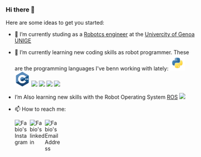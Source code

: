 ### Hi there 👋

Here are some ideas to get you started:

* 🤖 I’m currently studing as a [Robotcs engineer](https://unige.it/en/off.f/2021/ins/51201.html?codcla=10635) at the [Univercity of Genoa UNIGE](https://courses.unige.it/10635)

* 🌱 I’m currently learning new coding skills as robot programmer. These are the programming languages I've benn working with lately: 
  <img height="40" src="https://raw.githubusercontent.com/github/explore/80688e429a7d4ef2fca1e82350fe8e3517d3494d/topics/python/python.png"> <img height="40" src="https://raw.githubusercontent.com/github/explore/80688e429a7d4ef2fca1e82350fe8e3517d3494d/topics/cpp/cpp.png"> <img height="40" src="https://png2.cleanpng.com/sh/c9797ae1e6680cf46553a7cd8b952506/L0KzQYi4UsE4N5M5fJGAYUO5SYa7hMQxapZmSpC5N0O4Q4S9VsE2OWQ6SqgBMEW1Roa5TwBvbz==/5a36954d40bea2.0735336615135266052652.png"> <img height="40" src="https://upload.wikimedia.org/wikipedia/commons/2/21/Matlab_Logo.png"> <img height="40" src="https://upload.wikimedia.org/wikipedia/commons/4/4b/Bash_Logo_Colored.svg"> <img height="40" src="https://cdn.icon-icons.com/icons2/2107/PNG/512/file_type_pddl_plan_icon_130275.png">

* I’m Also learning new skills with the Robot Operating System [ROS](https://www.ros.org)  <img height="50" src="https://upload.wikimedia.org/wikipedia/commons/b/bb/Ros_logo.svg">

* 📫 How to reach me: 
   <a href="https://www.instagram.com/fabio_conti/">

  <img align="left" alt="Fabio's Instagram" width="40px" src="https://upload.wikimedia.org/wikipedia/commons/a/a5/Instagram_icon.png" />

</a>  

   <a href="https://it.linkedin.com">

  <img align="left" alt="Fabio's linkedin" width="40px" src="https://cdn-icons-png.flaticon.com/512/174/174857.png" />

</a>

   <a href="fabio_conti99@yahoo.it">

  <img align="left" alt="Fabio's Email Address" width="40px" src="https://www.pngkit.com/png/full/84-841048_envelop-email-icon-email-icon-png-red.png" />

</a>
